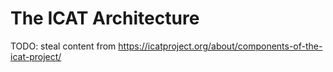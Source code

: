 # The ICAT Architecture

TODO: steal content from https://icatproject.org/about/components-of-the-icat-project/
